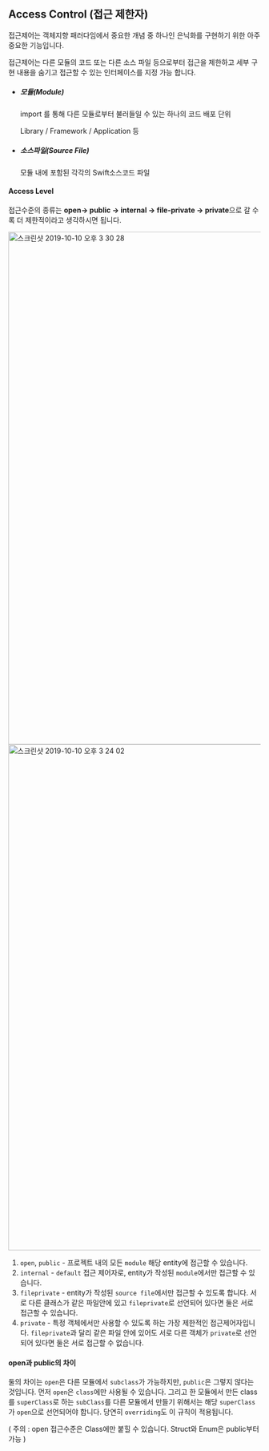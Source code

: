 ## Access Control (접근 제한자)

접근제어는 객체지향 패러다임에서 중요한 개념 중 하나인 은닉화를 구현하기 위한 아주 중요한 기능입니다.

접근제어는 다른 모듈의 코드 또는 다른 소스 파일 등으로부터 접근을 제한하고 세부 구현 내용을 숨기고 접근할 수 있는 인터페이스를 지정 가능 합니다. 



- ##### 모듈(Module)

  import 를 통해 다른 모듈로부터 불러들일 수 있는 하나의 코드 배포 단위 

  Library / Framework / Application 등

- ##### 소스파일(Source File)

  모듈 내에 포함된 각각의 Swift소스코드 파일

  

#### Access Level

접근수준의 종류는 **open-> public -> internal -> file-private -> private**으로 갈 수록 더 제한적이라고 생각하시면 됩니다.

<img width="1024" alt="스크린샷 2019-10-10 오후 3 30 28" src="https://user-images.githubusercontent.com/47776915/66544364-e60e3280-eb72-11e9-940c-39a5d98b08e6.png">



<img width="1010" alt="스크린샷 2019-10-10 오후 3 24 02" src="https://user-images.githubusercontent.com/47776915/66544069-0be70780-eb72-11e9-8044-6313680cbb4f.png">



1. `open`, `public` - 프로젝트 내의 모든 `module` 해당 entity에 접근할 수 있습니다.
2. `internal` - `default` 접근 제어자로, entity가 작성된 `module`에서만 접근할 수 있습니다.
3. `fileprivate` - entity가 작성된 `source file`에서만 접근할 수 있도록 합니다. 서로 다른 클래스가 같은 파일안에 있고 `fileprivate`로 선언되어 있다면 둘은 서로 접근할 수 있습니다.
4. `private` - 특정 객체에서만 사용할 수 있도록 하는 가장 제한적인 접근제어자입니다. `fileprivate`과 달리 같은 파일 안에 있어도 서로 다른 객체가 `private`로 선언되어 있다면 둘은 서로 접근할 수 없습니다.

#### open과 public의 차이

둘의 차이는 `open`은 다른 모듈에서 `subclass`가 가능하지만, `public`은 그렇지 않다는 것입니다. 먼저 `open`은 `class`에만 사용될 수 있습니다. 그리고 한 모듈에서 만든 class를 `superClass`로 하는 `subClass`를 다른 모듈에서 만들기 위해서는 해당 `superClass`가 `open`으로 선언되어야 합니다. 당연히 `overriding`도 이 규칙이 적용됩니다.

( 주의 : open 접근수준은 Class에만 붙힐 수 있습니다. Struct와 Enum은 public부터 가능 ) 